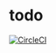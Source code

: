 # todo

[![CircleCI](https://circleci.com/gh/fidelisojeah/todo.svg?style=svg)](https://circleci.com/gh/fidelisojeah/todo)
